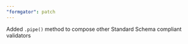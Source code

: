 ```yaml
---
"formgator": patch
---
```


Added `.pipe()` method to compose other Standard Schema compliant validators
